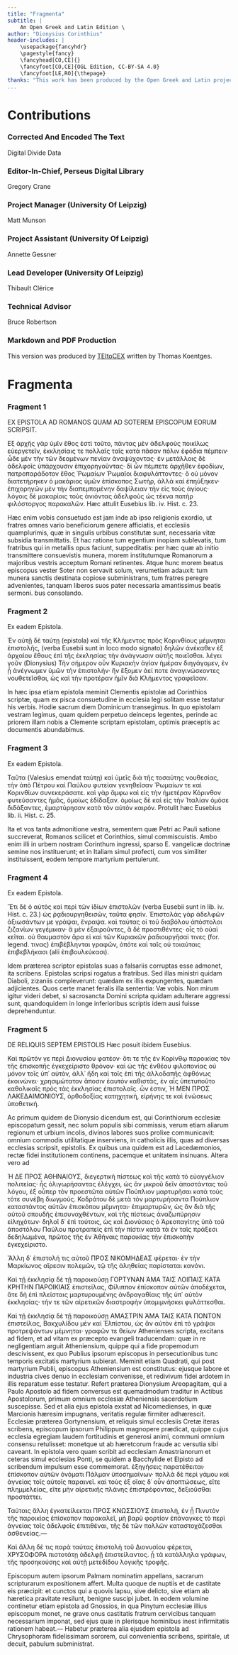 ```yaml
---
title: "Fragmenta"
subtitle: |
	An Open Greek and Latin Edition \ 
author: "Dionysius Corinthius"
header-includes: | 
	\usepackage{fancyhdr}
	\pagestyle{fancy}
	\fancyhead[CO,CE]{}
	\fancyfoot[CO,CE]{OGL Edition, CC-BY-SA 4.0}
	\fancyfoot[LE,RO]{\thepage}
thanks: "This work has been produced by the Open Greek and Latin project through the help of volunteers. See contributions for details."
...
```


# Contributions


### Corrected And Encoded The Text

Digital Divide Data  
  
### Editor-In-Chief, Perseus Digital Library

Gregory Crane  
  
### Project Manager (University Of Leipzig)

Matt Munson  
  
### Project Assistant (University Of Leipzig)

Annette Gessner  
  
### Lead Developer (University Of Leipzig)

Thibault Clérice  
  
### Technical Advisor

Bruce Robertson  
  
### Markdown and PDF Production

This version was produced by [TEItoCEX](https://github.com/ThomasK81/TEItoCEX) written by Thomas Koentges.

# Fragmenta

### Fragment 1

<lb n="5"/><head>EX EPISTOLA AD ROMAΝOS
QUAM AD SOTEREM EPISCOPUM EORUM SCRIPSIT.</head>
<p>Εξ ἀρχῆς γὰρ ὑμῖν ἔθος ἐστὶ τοῦτο, πάντας μὲν ἀδελφοὺς
ποικίλως εὐεργετεῖν, ἐκκλησίαις τε πολλαῖς ταῖς
κατὰ πᾶσαν πόλιν ἐφόδια πέμπειν· ὧδε μὲν τὴν τῶν δεομένων
<lb n="10"/> πενίαν ἀναψύχοντας· ἐν μετάλλοις δὲ ἀδελφοῖς
ὑπάρχουσιν ἐπιχορηγοῦντας· δἰ ὧν πέμπετε ἀρχῆθεν ἐφοδίων,
πατροπαράδοτον ἔθος Ῥωμαίων Ῥωμαῖοι διαφυλάττοντες·
ὃ οὐ μόνον διατετήρηκεν ὁ μακάριος ὑμῶν
ἐπίσκοπος Σωτὴρ, ἀλλὰ καὶ ἐπηύξηκεν· ἐπιχορηγῶν μὲν
<lb n="15"/> τὴν διαπεμπομένην δαψίλειαν τὴν εἰς τοὺς ἁγίους· λόγοις
δὲ μακαρίοις τοὺς ἀνιόντας ἀδελφοὺς ὡς τέκνα πατὴρ
φιλόστοργος παρακαλῶν. Hæc attulit Eusebius lib. iv.
Hist. c. 23.</p>
<note type="translation">Hæc enim vobis consuetudo
<lb n="20"/> est jam inde ab ipso religionis
exordio, ut fratres omnes vario
beneficiorum genere afficiatis,
et ecclesiis quamplurimis, quæ
in singulis urbibus constitutæ
<lb n="25"/> sunt, necessaria vitæ subsidia
transmittatis. Et hac ratione
tum egentium inopiam sublevatis,
tum fratribus qui in metallis
opus faciunt,
<lb n="30"/> suppeditatis: per hæc quæ ab
initio transmittere consuevistis
munera, morem institutumque
Romanorum a majoribus vestris
acceptum Romani retinentes.
Atque hunc morem beatus
episcopus vester Soter non
servavit solum, verumetiam adauxit:
tum munera sanctis destinata
copiose subministrans,
tum fratres peregre advenientes,
tanquam liberos suos pater
necessaria amantissimus beatis sermoni.
bus consolando.</note>


### Fragment 2

<head>Ex eadem Epistola.</head>
<p>Ἐν αὐτῇ δὲ ταύτῃ (epistola) καὶ τῆς Κλήμεντος πρὸς Κορινθίους
μέμνηται ἐπιστολῆς, (verba Eusebii sunt in loco modo signato)
δηλῶν ἀνέκαθεν ἐξ ἀρχαίου ἔθους ἐπὶ τῆς ἐκκλησίας τὴν ἀνάγνωσιν
αὐτῆς ποιεῖσθαι. λέγει γοῦν (Dionysius) Τὴν σήμερον οὖν Κυριακὴν <lb n="5"/>
ἁγίαν ἡμέραν διηγάγομεν, ἐν ᾗ ἀνέγνωμεν ὑμῶν
τὴν ἐπιστολήν· ἣν ἕξομεν ἀεί ποτε ἀναγινώσκοντες
νουθετεῖσθαι, ὡς καὶ τὴν προτέραν ἡμῖν διὰ Κλήμεντος
γραφεῖσαν.</p>
<note type="translation">In hæc ipsa etiam epistola meminit
Clementis epistolæ ad Corinthios
scriptæ, quam ex pisca
consuetudine in ecclesia legi solitam
esse testatur his verbis. Hodie
sacrum diem Dominicum
transegimus. In quo epistolam
vestram legimus, quam quidem
perpetuo deinceps legentes, perinde <lb n="10"/>
ac priorem illam nobis a
Clemente scriptam epistolam,
optimis præceptis ac documentis
abundabimus.</note>


### Fragment 3

<head>Ex eadem Epistola.</head>
<p>Ταῦτα (Valesius emendat ταύτῃ) καὶ ὑμεῖς διὰ τῆς τοσαύτης <lb n="15"/>
νουθεσίας, τὴν ἀπὸ Πέτρου καὶ Παύλου φυτείαν
γενηθεῖσαν Ῥωμαίων τε καὶ Κορινθίων συνεκεράσατε.
καὶ γὰρ ἄμφω καὶ εἰς τὴν ἡμετέραν Κόρινθον φυτεύσαντες
ἡμᾶς, ὁμοίως ἐδίδαξαν. ὁμοίως δὲ καὶ εἰς τὴν <lb n="20"/>
Ἰταλίαν ὁμόσε διδάξαντες, ἐμαρτύρησαν κατὰ τὸν αὐτὸν
καιρόν. Protulit hæc Eusebius lib. ii. Hist. c. 25.</p>
<note type="footnote">Ita et vos tanta admonitione
vestra, sementem quæ Petri
ac Pauli satione succreverat,
Romanos scilicet et Corinthios,
simul commiscuistis. Ambo
enim illi in urbem nostram
Corinthum ingressi, sparso E.
vangelicæ doctrinæ semine nos
instituerunt; et in Italiam simul <lb n="25"/>
profecti, cum vos similiter
instituissent, eodem tempore
martyrium pertulerunt.</note>


### Fragment 4

<pb n="181"/>
<head>Ex eadem Epistola.</head>
<p>Ἔτι δὲ ὁ αὐτὸς καὶ περὶ τῶν ἰδίων ἐπιστολῶν (verba Eusebii sunt
in lib. iv. Hist. c. 23.) ὡς ῥᾳδιουργηθεισῶν, ταῦτα φησίν. Ἐπιστολὰς
γὰρ ἀδελφῶν ἀξιωσάντων με γράψαι, ἔνραψα.
<lb n="5"/> καὶ ταύτας οἱ τοῦ διαβόλου ἀπόστολοι ζιζανίων γεγέμικαν·
ἃ μὲν ἐξαιροῦντες, ἃ δὲ προστιθέντες· οἷς τὸ
οὐαὶ κεῖται. οὐ θαυμαστὸν ἄρα εἰ καὶ τῶν Κυριακῶν
ῥαδιουργῆσαί τινες (for. legend. τινας) ἐπιβέβληνται γραφῶν,
ὁπότε καὶ ταῖς οὐ τοιαύταις ἐπιβεβλήκασι (alii
<lb n="10"/> ἐπιβουλεύκασι).</p>
<note type="translation">Idem præterea scriptor epistolas
suas a falsariis corruptas esse
admonet, ita scribens. Epistolas
scripsi rogatus a fratribus. Sed
<lb n="15"/> illas ministri quidam Diaboli,
zizaniis compleverunt: quædam
ex illis expungentes, quædam
adjicientes. Quos certe manet
feralis illa sententia: Væ vobis.
Non mirum igitur videri debet,
si sacrosancta Domini scripta
quidam adulterare aggressi sunt,
quandoquidem in longe inferioribus
scriptis idem ausi fuisse
deprehenduntur.</note>


### Fragment 5

<head>DE RΕLIQUIS SEPTEM EPISTOLIS</head>
<lb n="20"/><head>Hæc posuit ibidem Eusebius.</head>
<p>Καὶ πρῶτόν γε περὶ Διονυσίου φατέον· ὅτι τε τῆς ἐν Κορίνθῳ
παροικίας τὸν τῆς ἐπισκοπῆς ἐγκεχείριστο θρόνον· καὶ ὡς τῆς ἐνθέου
φιλοπονίας οὐ μόνον τοῖς ὑπ᾿ αὐτὸν, ἀλλ᾿ ἤδη καὶ τοῖς ἐπὶ τῆς
ἀλλοδαπῆς ἀφθόνως ἐκοινώνει· χρησιμώτατον ἅποσιν ἑαυτὸν
<lb n="25"/> καθιστὰς, ἐν αἷς ὑπετυποῦτο καθολικαῖς πρὸς τὰς ἐκκλησίας ἐπιστολαῖς.
ὧν ἐστιν, Ἡ ΜΕΝ ΠΡΟΣ ΛΑΚΕΔΑIΜΟΝΙΟΥΣ,
ὀρθοδοξίας κατηχητικὴ, εἰρήνης τε καὶ ἑνώσεως ὑποθετική.</p>
<note type="translation">Ac primum quidem de Dionysio
dicendum est, qui Corinthiorum
<lb n="30"/> ecclesiæ episcopatum gessit,
nec solum populis sibi commissis,
verum etiam aliarum regionum et
urbium incolis, divinos labores suos
prolixe communicavit: omnium
commodis utilitatique inserviens,
in catholicis illis, quas ad diversas
ecclesias scripsit, epistolis. Ex
quibus una quidem est ad Lacedæmonios,
rectæ fidei institutionem
continens, pacemque et unitatem
insinuans. Altera vero ad</note>

<pb n="182"/>
<p>Ἡ ΔΕ ΠΡΟΣ ΑΘΗΝΑΙΟΥΣ, διεγερτικὴ πίστεως καὶ τῆς κατὰ
τὸ εὐαγγέλιον πολιτείας· ἧς ὀλιγωρήσαντας ἐλέγχει, ὡς ἂν μικροῦ
δεῖν ἀποστάντας τοῦ λόγου, ἐξ οὗπερ τὸν προεστῶτα αὐτῶν Πούπλιον
μαρτυρῆσαι κατὰ τοὺς τότε συνέβη διωγμούς. Κοδράτου δὲ
μετὰ τὸν μαρτυρήσαντα Πούπλιον καταστάντος αὐτῶν ἐπισκόπου <lb n="5"/>
μέμνηται· ἐπιμαρτυρῶν, ὡς ἂν διὰ τῆς αὐτοῦ σπουδῆς ἐπισυναχθέντων,
καὶ τῆς πίστεως ἀναζωπύρησιν εἰληχότων· δηλοῖ δ᾿ ἐπὶ
τούτοις, ὡς καὶ Διονύσιος ὁ Ἀρεοπαγίτης ὑπὸ τοῦ ἀποστόλου
Παύλου προτραπεὶς ἐπὶ τὴν πίστιν κατὰ τὰ ἐν ταῖς πράξεσι δεδηλωμένα,
πρῶτος τῆς ἐν Ἀθήναις παροικίας τὴν ἐπισκοπὴν <lb n="10"/>
ἐγκεχείριστο.</p>
<p>Ἄλλη δ᾿ ἐπιστολή τις αὐτοῦ ΠΡΟΣ ΝΙΚΟΜΗΔΕΑΣ φέρεται· ἐν
τὴν Μαρκίωνος αἵρεσιν πολεμῶν, τῷ τῆς ἀληθείας παρίσταται
κανόνι.</p>
<p>Καὶ τῇ ἐκκλησίᾳ δὲ τῇ παροικούσῃ ΓΟΡΤΥΝΑΝ ἉΜΑ ΤΑΙΣ <lb n="15"/>
ΛΟΙΠΑΙΣ ΚΑΤΑ ΚΡΗΤΗΝ ΠΑΡΟΙΚΙΑΙΣ ἐπιστείλας, Φίλιππον
ἐπίσκοπον αὐτῶν ἀποδέχεται, ἅτε δὴ ἐπὶ πλείσταις μαρτυρουμένης
ἀνδραγαθίαις τῆς ὑπ᾿ αὐτὸν ἐκκλησίας· τήν τε τῶν αἱρετικῶν
διαστροφὴν ὑπομιμνήσκει φυλάττεσθαι.</p>
<p>Καὶ τῇ ἐκκλησίᾳ δὲ τῇ παροικούσῃ ΑΜΑΣΤΡΙΝ ἉΜΑ ΤΑΙΣ <lb n="20"/>
ΚΑΤΑ ΠΟΝΤΟΝ ἐπιστείλας, Βακχυλίδου μὲν καὶ Ἐλπίστου, ὡς
ἂν αὐτὸν ἐπὶ τὸ γράψαι προτρεψάντων μέμνηται· γραφῶν τε θείων
<note type="translation">Athenienses scripta, excitans ad
fidem, et ad vitam ex præcepto
evangeli traducendam: quæ in re
negligentiam arguit Atheniensium,
quippe qui a fide propemodum
descivissent, ex quo Publius ipsorum
episcopus in persecutionibus
tunc temporis excitatis martyrium
subierat. Meminit etiam Quadrati,
qui post martyrium Publii,
episcopus Atheniensium est constitutus:
ejusque labore et industria
cives denuo in ecclesiam
convenisse, et redivivum fidei ardotem
in illis reparatum esse testatur.
Refert præterea Dionysium
Areopagitam, qui a Paulo
Apostolo ad fidem conversus est
quemadmodum traditur in Actibus
Apostolorum, primum omnium ecclesiæ
Atheniensis sacerdotium suscepisse.
Sed et alia ejus epistola
exstat ad Nicomedienses, in quæ <lb n="25"/>
Marcionis hæresim impugnans,
veritatis regulæ firmiter adhærescit.
Ecclesiæ præterea Gortynensium,
et reliquis simul ecclesiis
Cretæ iteras scribens, episcopum <lb n="30"/>
ipsorum Philippum magnopere
prædicat, quippe cujus ecclesia
egregiam laudem fortitudinis et
generosi animi, communi omnium
consensu retulisset: monetque <lb n="35"/>
ut ab hæretcorum fraude
ac versutia sibi caveant. In epistola
vero quam scribit ad ecclesiam
Amastrianorum et ceteras simul
ecclesias Ponti, se quidem a <lb n="40"/>
Bacchylide et Elpisto ad scribendum
impulsum esse commemorat.</note>

<pb n="183"/>
ἐξηγήσεις παρατέθειται· ἐπίσκοπον αὐτῶν ὀνόματι Πάλμαν ὑποσημαίνων·
πολλὰ δὲ περὶ γάμου καὶ ἁγνείας τοῖς αὐτοῖς παραινεῖ.
καὶ τοὺς ἐξ οἵας δ᾿ οὖν ἀποπτώσεως, εἴτε πλημμελείας, εἴτε μὴν
αἱρετικῆς πλάνης ἐπιστρέφοντας, δεξιοῦσθαι προστάττει.</p>
<lb n="5"/><p>Ταύταις ἄλλη ἐγκατείλεκται ΠΡΟΣ ΚΝΩΣΣΙΟΥΣ ἐπιστολὴ, ἐν
ᾗ Πινυτὸν τῆς παροικίας ἐπίσκοπον παρακαλεῖ, μὴ βαρὺ φορτίον
ἐπάναγκες τὸ περὶ ἁγνείας τοῖς ἀδελφοῖς ἐπιτιθέναι, τῆς δὲ τῶν
πολλῶν καταστοχάζεσθαι ἀσθενείας.—</p>
<p>Καὶ ἄλλη δέ τις παρὰ ταύτας ἐπιστολὴ τοῦ Διονυσίου φέρεται,
<lb n="10"/> ΧΡΥΣΟΦΟΡΑ πιστοτάτῃ ἀδελφῇ ἐπιστείλαντος. ᾗ τὰ κατάλληλα
γράφων, τῆς προσηκούσης καὶ αὐτῇ μετεδίδου λογικῆς τροφῆς.</p>
<note type="translation">Episcopum autem ipsorum Palmam
nominatim appellans, sacrarum
scripturarum expositionem
<lb n="15"/> affert. Multa quoque de nuptiis
et de castitate eis præcipit: et
cunctos qui a quovis lapsu, sive
delicto, sive etiam ab hæretica pravitate
resilunt, benigne suscipi
<lb n="20"/> jubet. In eodem volumine continetur
etiam epistola ad Gnossios,
in qua Pinytum ecclesiæ illius episcopum
monet, ne grave onus castitatis
fratrum cervicibus tanquam
necessarium imponat, sed ejus quæ
in plerisque hominibus inest infirmitatis
rationem habeat.—
Habetur præterea alia ejusdem
epistola ad Chrysophoram fidelissimam
sororem, cui convenientia
scribens, spiritale, ut decuit, pabulum
subministrat.</note>

